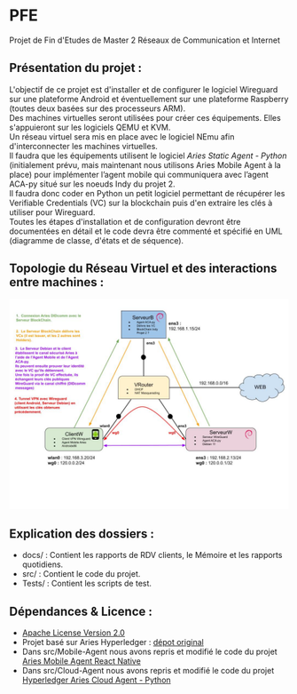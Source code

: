 # PFE

Projet de Fin d'Etudes de Master 2 Réseaux de Communication et Internet

## Présentation du projet :

L'objectif de ce projet est d'installer et de configurer le logiciel Wireguard sur une plateforme Android et éventuellement sur une plateforme Raspberry (toutes deux basées sur des processeurs ARM). \
Des machines virtuelles seront utilisées pour créer ces équipements. Elles s'appuieront sur les logiciels QEMU et KVM. \
Un réseau virtuel sera mis en place avec le logiciel NEmu afin d'interconnecter les machines virtuelles. \
Il faudra que les équipements utilisent le logiciel *Aries Static Agent - Python* (initialement prévu, mais maintenant nous utilisons Aries Mobile Agent à la place) pour implémenter l’agent mobile qui communiquera avec l’agent ACA-py situé sur les noeuds Indy du projet 2. \
Il faudra donc coder en Python un petit logiciel permettant de récupérer les Verifiable Credentials (VC) sur la blockchain puis d'en extraire les clés à utiliser pour Wireguard. \
Toutes les étapes d'installation et de configuration devront être documentées en détail et le code devra être commenté et spécifié en UML (diagramme de classe, d'états et de séquence).

## Topologie du Réseau Virtuel et des interactions entre machines :

![alt text](https://github.com/Sixelas/PFE/blob/main/docs/wk_reports/S7/topologieV3.jpg)

## Explication des dossiers :

- docs/ : Contient les rapports de RDV clients, le Mémoire et les rapports quotidiens.
- src/ : Contient le code du projet.
- Tests/ : Contient les scripts de test.

## Dépendances & Licence :

- [Apache License Version 2.0](https://github.com/Sixelas/PFE/blob/main/LICENSE.md)
- Projet basé sur Aries Hyperledger : [dépot original](https://github.com/hyperledger/aries)
- Dans src/Mobile-Agent nous avons repris et modifié le code du projet
[Aries Mobile Agent React Native](https://github.com/hyperledger/aries-mobile-agent-react-native)
- Dans src/Cloud-Agent nous avons repris et modifié le code du projet [Hyperledger Aries Cloud Agent - Python](https://github.com/hyperledger/aries-cloudagent-python)